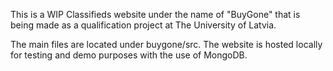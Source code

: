 This is a WIP Classifieds website under the name of "BuyGone" that is being made as a qualification project at The University of Latvia.

The main files are located under buygone/src.
The website is hosted locally for testing and demo purposes with the use of MongoDB.
